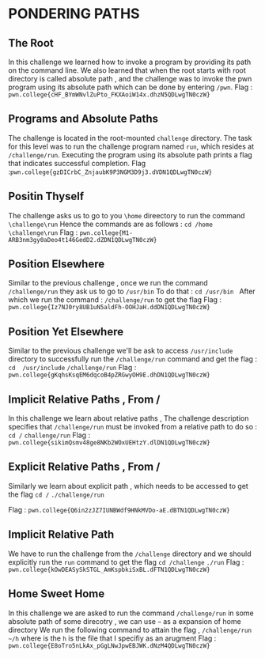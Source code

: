 # PONDERING PATHS


## The Root

In this challenge we learned how to invoke a program by providing its path on the command line. We also learned that when  the root starts with root directory is called absolute path ,
and the challenge was to invoke the pwn program using its absolute path which can be done by entering `/pwn`. 
Flag : `pwn.college{cHF_BYmWNvlZuPto_FKXAoiW14x.dhzN5QDLwgTN0czW}`

## Programs and Absolute Paths 

The challenge is located in the root-mounted `challenge` directory. The task for this level was to run the challenge program named `run`, which resides at `/challenge/run`.
Executing the program using its absolute path prints a flag that indicates successful completion.
Flag :`pwn.college{gzDICrbC_ZnjaubK9P3NGM3D9j3.dVDN1QDLwgTN0czW}`


## Positin Thyself 

The challenge asks us to go to you `\home` direectory to run the command `\challenge\run`
Hence the commands are as follows : 
`cd /home`
`\challenge\run`
Flag : `pwn.college{M1-ARB3nm3gy0aDeo4t146GedD2.dZDN1QDLwgTN0czW}`


## Position Elsewhere

Similar to the previous challenge , once we run the command `/challenge/run` they ask us to go to `/usr/bin` 
To do that : `cd /usr/bin ` 
After which we run the command : `/challenge/run` to get the flag 
Flag : `pwn.college{Iz7NJ0ry8UB1uN5aldFh-OOHJaH.ddDN1QDLwgTN0czW}`


## Position Yet Elsewhere

Similar to the previous challenge we'll be ask to access `/usr/include` directory to successfully run the `/challenge/run` command and get the flag :
`cd  /usr/include`
 `/challenge/run`
 Flag : `pwn.college{gKqhsKsqEM6dqcoB4pZRGwyOH9E.dhDN1QDLwgTN0czW}`


## Implicit Relative Paths , From /

In this challenge we learn about relative paths , The challenge description specifies that `/challenge/run` must be invoked from a relative path to do so : 
`cd /`
`challenge/run`
Flag : `pwn.college{sikimQsmv48ge8NKb2WOxUEHtzY.dlDN1QDLwgTN0czW}`

## Explicit Relative Paths , From /

Similarly we learn about explicit path , which needs to be accessed to get the flag 
`cd /`
`./challenge/run`

Flag : `pwn.college{Q6in2zJZ7IUNBWdf9HNkMVDo-aE.dBTN1QDLwgTN0czW}`

## Implicit Relative Path

We have to run the challenge from the `/challenge` directory and we should explicitly run the `run` command to get the flag 
`cd /challenge`
`./run`
Flag : `pwn.college{kOwDEASySkSTGL_AmKspbkiSxBL.dFTN1QDLwgTN0czW}`

## Home Sweet Home 

In this challenge we are asked to run the command `/challenge/run` in some absolute path of some direcotry , we can use `~` as a expansion of 
home directory 
We run the following command to attain the flag ,
`/challenge/run ~/h` where is the `h` is the file that I specifiy as an arugment 
Flag : `pwn.college{E8oTro5nLkAx_pGgLNwJpwEBJWK.dNzM4QDLwgTN0czW}`




